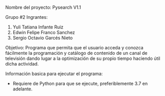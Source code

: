 Nombre del proyecto: Pysearch V1.1

Grupo #2
Ingrantes:
1. Yuli Tatiana Infante Ruiz
2. Edwin Felipe Franco Sanchez
3. Sergio Octavio Garcés Nieto

Objetivo: Programa que permita que el usuario acceda y conozca fácilmente la programación y catálogo de contenido de un canal de televisión dando lugar a la optimización de su propio tiempo haciendo útil dicha actividad. 

Información basica para ejecutar el programa:
- Requiere de Python para que se ejecute,  preferiblemente 3.7 en adelante.
